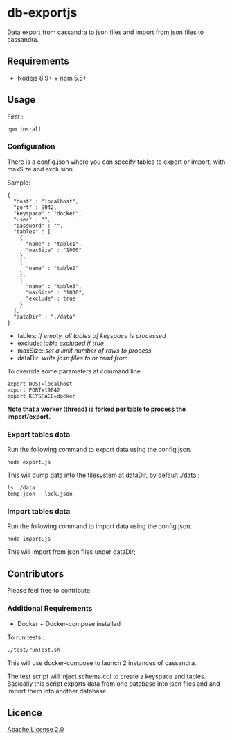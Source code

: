 # db-exportjs
Data export from cassandra to json files and import from json files to cassandra.

## Requirements

* Nodejs 8.9+ + npm 5.5+

## Usage

First :
```
npm install
```

### Configuration

There is a config.json where you can specify tables to export or import, with maxSize and exclusion.

Sample:
```
{
  "host" : "localhost",
  "port" : 9042,
  "keyspace" : "docker",
  "user" : "",
  "password" : "",
  "tables" : [
    {
      "name" : "table1",
      "maxSize" : "1000"
    },
    {
      "name" : "table2"
    },
    {
      "name" : "table3",
      "maxSize" : "1000",
      "exclude" : true
    }
  ],
  "dataDir" : "./data"
}
```

* tables: _if empty, all tables of keyspace is processed_
* exclude: _table excluded if true_
* maxSize: _set a limit number of rows to process_
* dataDir: _write josn files to or read from_

To override some parameters at command line :

```
export HOST=localhost
export PORT=19042
export KEYSPACE=docker
```

**Note that a worker (thread) is forked per table to process the import/export.**

### Export tables data

Run the following command to export data using the config.json.
```
node export.js
```
This will dump data into the filesystem at dataDir, by default ./data :

```
ls ./data
temp.json	lock.json
```

### Import tables data

Run the following command to import data using the config.json.
```
node import.js
```

This will import from json files under dataDir;


## Contributors

Please feel free to contribute.

### Additional Requirements

* Docker + Docker-compose installed

To run tests :
```
./test/runTest.sh
```

This will use docker-compose to launch 2 instances of cassandra.

The test script will inject schema.cql to create a keyspace and tables. Basically this script exports data from one database into json files and and import them into another database.

## Licence

[Apache License 2.0](https://github.com/newlight77/cassandra-export-js/blob/master/LICENSE)

